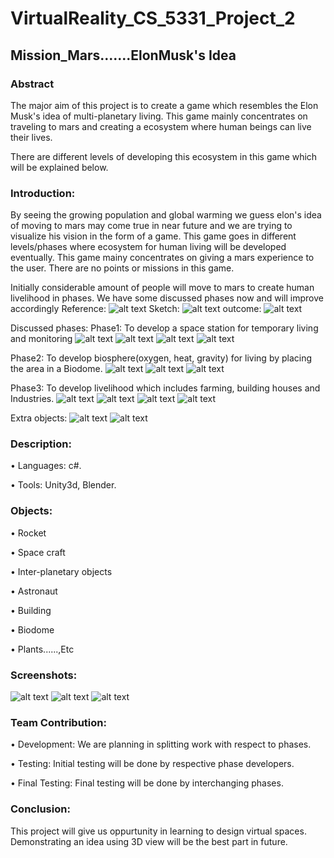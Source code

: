 # VirtualReality_CS_5331_Project_2
## Mission_Mars.......ElonMusk's Idea
### Abstract
The major aim of this project is to create a game which resembles the Elon Musk's idea of multi-planetary living. This game mainly concentrates on traveling to mars and creating a ecosystem where human beings can live their lives.

There are different levels of developing this ecosystem in this game which will be explained below.

### Introduction:

By seeing the growing population and global warming we guess elon's idea of moving to mars may come true in near future and we are trying to visualize his vision in the form of a game. This game goes in different levels/phases where ecosystem for human living will be developed eventually. This game mainy concentrates on giving a mars experience to the user. There are no points or missions in this game.

Initially considerable amount of people will move to mars to create human livelihood in phases. We have some discussed phases now and will improve accordingly 
Reference:
![alt text](https://github.com/GopichandReddyD/VirtualReality_Project2/blob/master/Screenshots/base.jpeg)
Sketch:
![alt text](https://github.com/GopichandReddyD/VirtualReality_Project2/blob/master/Screenshots/Sketch1.jpeg)
outcome:
![alt text](https://github.com/GopichandReddyD/VirtualReality_Project2/blob/master/Screenshots/8.PNG)

Discussed phases:
Phase1: To develop a space station for temporary living and monitoring
![alt text](https://github.com/GopichandReddyD/VirtualReality_Project2/blob/master/Screenshots/3.PNG)
![alt text](https://github.com/GopichandReddyD/VirtualReality_Project2/blob/master/Screenshots/9.PNG)
![alt text](https://github.com/GopichandReddyD/VirtualReality_Project2/blob/master/Screenshots/1.PNG)
![alt text](https://github.com/GopichandReddyD/VirtualReality_Project2/blob/master/Screenshots/2.PNG)

Phase2: To develop biosphere(oxygen, heat, gravity) for living by placing the area in a Biodome.
![alt text](https://github.com/GopichandReddyD/VirtualReality_Project2/blob/master/Screenshots/bioDome.jpeg)
![alt text](https://github.com/GopichandReddyD/VirtualReality_Project2/blob/master/Screenshots/4.PNG)
![alt text](https://github.com/GopichandReddyD/VirtualReality_Project2/blob/master/Screenshots/5.PNG)

Phase3: To develop livelihood which includes farming, building houses and Industries.
![alt text](https://github.com/GopichandReddyD/VirtualReality_Project2/blob/master/Screenshots/farms.jpeg)
![alt text](https://github.com/GopichandReddyD/VirtualReality_Project2/blob/master/Screenshots/Sketch2.jpeg)
![alt text](https://github.com/GopichandReddyD/VirtualReality_Project2/blob/master/Screenshots/Sketch3.jpeg)
![alt text](https://github.com/GopichandReddyD/VirtualReality_Project2/blob/master/Screenshots/Sketch4.jpeg)

Extra objects:
![alt text](https://github.com/GopichandReddyD/VirtualReality_Project2/blob/master/Screenshots/5.PNG)
![alt text](https://github.com/GopichandReddyD/VirtualReality_Project2/blob/master/Screenshots/7.PNG)

### Description:
 
•	Languages: c#.

• Tools: Unity3d, Blender.
  
### Objects:
 
• Rocket

• Space craft

• Inter-planetary objects

• Astronaut 

• Building

• Biodome

• Plants......,Etc

### Screenshots:
  ![alt text](https://github.com/GopichandReddyD/VirtualReality_Project2/blob/master/Screenshots/Mars.jpeg)
  ![alt text](https://github.com/GopichandReddyD/VirtualReality_Project2/blob/master/Screenshots/Rocket.jpeg)
  ![alt text](https://github.com/GopichandReddyD/VirtualReality_Project2/blob/master/Screenshots/Rover.jpeg)

### Team Contribution:

• Development: We are planning in splitting work with respect to phases.

• Testing: Initial testing will be done by respective phase developers.

• Final Testing: Final testing will be done by interchanging phases.

 
### Conclusion:

This project will give us oppurtunity in learning to design virtual spaces. Demonstrating an idea using 3D view will be the best part in future.
